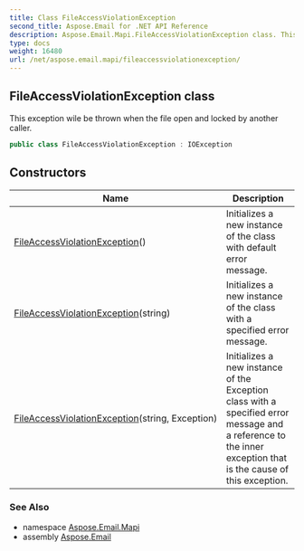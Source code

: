 ```yaml
---
title: Class FileAccessViolationException
second_title: Aspose.Email for .NET API Reference
description: Aspose.Email.Mapi.FileAccessViolationException class. This exception wile be thrown when the file open and locked by another caller
type: docs
weight: 16480
url: /net/aspose.email.mapi/fileaccessviolationexception/
---
```

## FileAccessViolationException class

This exception wile be thrown when the file open and locked by another caller.

```csharp
public class FileAccessViolationException : IOException
```

## Constructors

| Name | Description |
| --- | --- |
| [FileAccessViolationException](fileaccessviolationexception/#constructor)() | Initializes a new instance of the class with default error message. |
| [FileAccessViolationException](fileaccessviolationexception/#constructor_1)(string) | Initializes a new instance of the class with a specified error message. |
| [FileAccessViolationException](fileaccessviolationexception/#constructor_2)(string, Exception) | Initializes a new instance of the Exception class with a specified error message and a reference to the inner exception that is the cause of this exception. |

### See Also

* namespace [Aspose.Email.Mapi](../../aspose.email.mapi/)
* assembly [Aspose.Email](../../)


